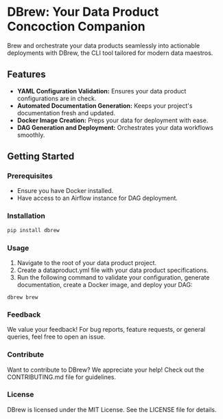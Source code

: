 # DBrew: Your Data Product Concoction Companion

Brew and orchestrate your data products seamlessly into actionable deployments with DBrew, the CLI tool tailored for modern data maestros.

## Features
- **YAML Configuration Validation:** Ensures your data product configurations are in check.
- **Automated Documentation Generation:** Keeps your project's documentation fresh and updated.
- **Docker Image Creation:** Preps your data for deployment with ease.
- **DAG Generation and Deployment:** Orchestrates your data workflows smoothly.

## Getting Started

### Prerequisites
- Ensure you have Docker installed.
- Have access to an Airflow instance for DAG deployment.

### Installation
```bash
pip install dbrew
```

### Usage
1. Navigate to the root of your data product project.
2. Create a dataproduct.yml file with your data product specifications.
3. Run the following command to validate your configuration, generate documentation, create a Docker image, and deploy your DAG:
```
dbrew brew
```

### Feedback
We value your feedback! For bug reports, feature requests, or general queries, feel free to open an issue.

### Contribute
Want to contribute to DBrew? We appreciate your help! Check out the CONTRIBUTING.md file for guidelines.

### License
DBrew is licensed under the MIT License. See the LICENSE file for details.
